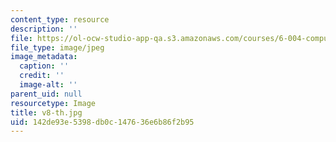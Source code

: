 ```yaml
---
content_type: resource
description: ''
file: https://ol-ocw-studio-app-qa.s3.amazonaws.com/courses/6-004-computation-structures-spring-2017/142de93e5398db0c147636e6b86f2b95_v8-th.jpg
file_type: image/jpeg
image_metadata:
  caption: ''
  credit: ''
  image-alt: ''
parent_uid: null
resourcetype: Image
title: v8-th.jpg
uid: 142de93e-5398-db0c-1476-36e6b86f2b95
---
```

